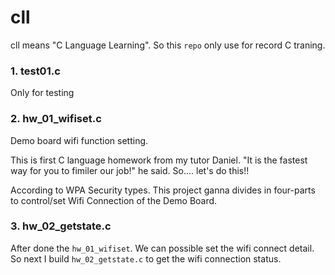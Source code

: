 # cll
cll means "C Language Learning". So this `repo` only use for record C traning.

### 1. test01.c 

Only for testing

### 2. hw_01_wifiset.c

Demo board wifi function setting.

This is first C language homework from my tutor Daniel. 
"It is the fastest way for you to fimiler our job!" he said. 
So.... let's do this!!

According to WPA Security types. This project ganna divides in four-parts to control/set Wifi Connection of the Demo Board.

### 3. hw_02_getstate.c

After done the `hw_01_wifiset`. We can possible set the wifi connect detail. So next I build `hw_02_getstate.c` to get the wifi connection status.
